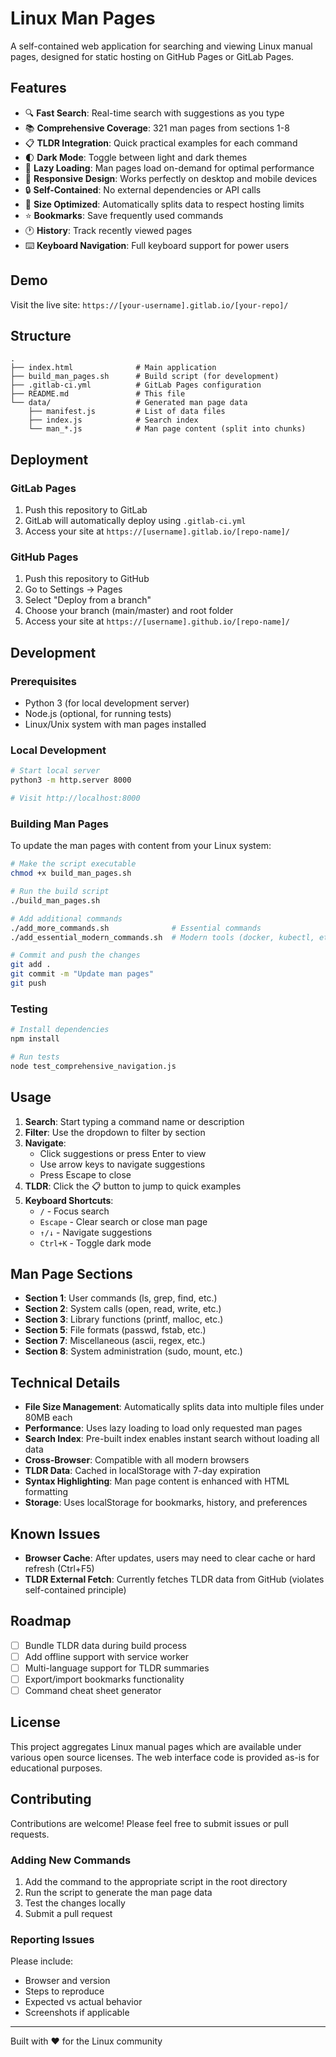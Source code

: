 # Linux Man Pages

A self-contained web application for searching and viewing Linux manual pages, designed for static hosting on GitHub Pages or GitLab Pages.

## Features

- 🔍 **Fast Search**: Real-time search with suggestions as you type
- 📚 **Comprehensive Coverage**: 321 man pages from sections 1-8
- 📋 **TLDR Integration**: Quick practical examples for each command
- 🌓 **Dark Mode**: Toggle between light and dark themes
- 🚀 **Lazy Loading**: Man pages load on-demand for optimal performance
- 📱 **Responsive Design**: Works perfectly on desktop and mobile devices
- 🔒 **Self-Contained**: No external dependencies or API calls
- 💾 **Size Optimized**: Automatically splits data to respect hosting limits
- ⭐ **Bookmarks**: Save frequently used commands
- 🕐 **History**: Track recently viewed pages
- ⌨️ **Keyboard Navigation**: Full keyboard support for power users

## Demo

Visit the live site: `https://[your-username].gitlab.io/[your-repo]/`

## Structure

```
.
├── index.html              # Main application
├── build_man_pages.sh      # Build script (for development)
├── .gitlab-ci.yml          # GitLab Pages configuration
├── README.md               # This file
└── data/                   # Generated man page data
    ├── manifest.js         # List of data files
    ├── index.js            # Search index
    └── man_*.js            # Man page content (split into chunks)
```

## Deployment

### GitLab Pages

1. Push this repository to GitLab
2. GitLab will automatically deploy using `.gitlab-ci.yml`
3. Access your site at `https://[username].gitlab.io/[repo-name]/`

### GitHub Pages

1. Push this repository to GitHub
2. Go to Settings → Pages
3. Select "Deploy from a branch"
4. Choose your branch (main/master) and root folder
5. Access your site at `https://[username].github.io/[repo-name]/`

## Development

### Prerequisites

- Python 3 (for local development server)
- Node.js (optional, for running tests)
- Linux/Unix system with man pages installed

### Local Development

```bash
# Start local server
python3 -m http.server 8000

# Visit http://localhost:8000
```

### Building Man Pages

To update the man pages with content from your Linux system:

```bash
# Make the script executable
chmod +x build_man_pages.sh

# Run the build script
./build_man_pages.sh

# Add additional commands
./add_more_commands.sh              # Essential commands
./add_essential_modern_commands.sh  # Modern tools (docker, kubectl, etc.)

# Commit and push the changes
git add .
git commit -m "Update man pages"
git push
```

### Testing

```bash
# Install dependencies
npm install

# Run tests
node test_comprehensive_navigation.js
```

## Usage

1. **Search**: Start typing a command name or description
2. **Filter**: Use the dropdown to filter by section
3. **Navigate**: 
   - Click suggestions or press Enter to view
   - Use arrow keys to navigate suggestions
   - Press Escape to close
4. **TLDR**: Click the 📋 button to jump to quick examples
5. **Keyboard Shortcuts**:
   - `/` - Focus search
   - `Escape` - Clear search or close man page
   - `↑/↓` - Navigate suggestions
   - `Ctrl+K` - Toggle dark mode

## Man Page Sections

- **Section 1**: User commands (ls, grep, find, etc.)
- **Section 2**: System calls (open, read, write, etc.)
- **Section 3**: Library functions (printf, malloc, etc.)
- **Section 5**: File formats (passwd, fstab, etc.)
- **Section 7**: Miscellaneous (ascii, regex, etc.)
- **Section 8**: System administration (sudo, mount, etc.)

## Technical Details

- **File Size Management**: Automatically splits data into multiple files under 80MB each
- **Performance**: Uses lazy loading to load only requested man pages
- **Search Index**: Pre-built index enables instant search without loading all data
- **Cross-Browser**: Compatible with all modern browsers
- **TLDR Data**: Cached in localStorage with 7-day expiration
- **Syntax Highlighting**: Man page content is enhanced with HTML formatting
- **Storage**: Uses localStorage for bookmarks, history, and preferences

## Known Issues

- **Browser Cache**: After updates, users may need to clear cache or hard refresh (Ctrl+F5)
- **TLDR External Fetch**: Currently fetches TLDR data from GitHub (violates self-contained principle)

## Roadmap

- [ ] Bundle TLDR data during build process
- [ ] Add offline support with service worker
- [ ] Multi-language support for TLDR summaries
- [ ] Export/import bookmarks functionality
- [ ] Command cheat sheet generator

## License

This project aggregates Linux manual pages which are available under various open source licenses. The web interface code is provided as-is for educational purposes.

## Contributing

Contributions are welcome! Please feel free to submit issues or pull requests.

### Adding New Commands

1. Add the command to the appropriate script in the root directory
2. Run the script to generate the man page data
3. Test the changes locally
4. Submit a pull request

### Reporting Issues

Please include:
- Browser and version
- Steps to reproduce
- Expected vs actual behavior
- Screenshots if applicable

---

Built with ❤️ for the Linux community
